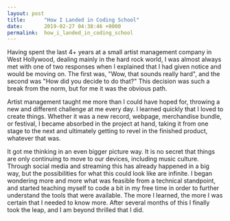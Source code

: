 ```yaml
---
layout: post
title:      "How I Landed in Coding School"
date:       2019-02-27 04:38:46 +0000
permalink:  how_i_landed_in_coding_school
---
```



Having spent the last 4+ years at a small artist management company in West Hollywood, dealing mainly in the hard rock world, I was almost always met with one of two responses when I explained that I had given notice and would be moving on. The first was, "Wow, that sounds really hard", and the second was "How did you decide to do that?" This decision was such a break from the norm, but for me it was the obvious path.

Artist management taught me more than I could have hoped for, throwing a new and different challenge at me every day. I learned quickly that I loved to create things. Whether it was a new record, webpage, merchandise bundle, or festival, I became absorbed in the project at hand, taking it from one stage to the next and ultimately getting to revel in the finished product, whatever that was. 

It got me thinking in an even bigger picture way. It is no secret that things are only continuing to move to our devices, including music culture. Through social media and streaming this has already happened in a big way, but the possibilities for what this could look like are infinite. I began wondering more and more what was feasible from a technical standpoint, and started teaching myself to code a bit in my free time in order to further understand the tools that were available. The more I learned, the more I was certain that I needed to know more. After several months of this I finally took the leap, and I am beyond thrilled that I did. 
